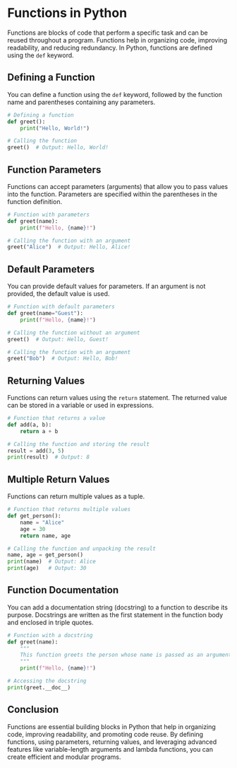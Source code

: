 
# Functions in Python

Functions are blocks of code that perform a specific task and can be reused throughout a program. Functions help in organizing code, improving readability, and reducing redundancy. In Python, functions are defined using the `def` keyword.

## Defining a Function

You can define a function using the `def` keyword, followed by the function name and parentheses containing any parameters.

```python
# Defining a function
def greet():
    print("Hello, World!")

# Calling the function
greet()  # Output: Hello, World!
```

## Function Parameters

Functions can accept parameters (arguments) that allow you to pass values into the function. Parameters are specified within the parentheses in the function definition.

```python
# Function with parameters
def greet(name):
    print(f"Hello, {name}!")

# Calling the function with an argument
greet("Alice")  # Output: Hello, Alice!
```

## Default Parameters

You can provide default values for parameters. If an argument is not provided, the default value is used.

```python
# Function with default parameters
def greet(name="Guest"):
    print(f"Hello, {name}!")

# Calling the function without an argument
greet()  # Output: Hello, Guest!

# Calling the function with an argument
greet("Bob")  # Output: Hello, Bob!
```

## Returning Values

Functions can return values using the `return` statement. The returned value can be stored in a variable or used in expressions.

```python
# Function that returns a value
def add(a, b):
    return a + b

# Calling the function and storing the result
result = add(3, 5)
print(result)  # Output: 8
```

## Multiple Return Values

Functions can return multiple values as a tuple.

```python
# Function that returns multiple values
def get_person():
    name = "Alice"
    age = 30
    return name, age

# Calling the function and unpacking the result
name, age = get_person()
print(name)  # Output: Alice
print(age)   # Output: 30
```


## Function Documentation

You can add a documentation string (docstring) to a function to describe its purpose. Docstrings are written as the first statement in the function body and enclosed in triple quotes.

```python
# Function with a docstring
def greet(name):
    """
    This function greets the person whose name is passed as an argument.
    """
    print(f"Hello, {name}!")

# Accessing the docstring
print(greet.__doc__)
```

## Conclusion

Functions are essential building blocks in Python that help in organizing code, improving readability, and promoting code reuse. By defining functions, using parameters, returning values, and leveraging advanced features like variable-length arguments and lambda functions, you can create efficient and modular programs.